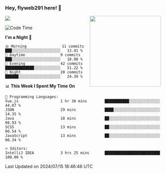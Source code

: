 ### Hey, flyweb291 here! 👋

![](https://metrics.lecoq.io/cherry291?template=classic&config.timezone=Asia%2FShanghai)
<img align='right' src="https://media.giphy.com/media/M9gbBd9nbDrOTu1Mqx/giphy.gif" width="230">
<!-- ![](https://github-readme-stats-ouuan.vercel.app/api?username=flyweb291&theme=dark&show_icons=true) -->

<!--START_SECTION:waka-->
![Code Time](http://img.shields.io/badge/Code%20Time-227%20hrs%2024%20mins-blue)

**I'm a Night 🦉** 

```text
🌞 Morning                11 commits          ███░░░░░░░░░░░░░░░░░░░░░░   13.41 % 
🌆 Daytime                9 commits           ███░░░░░░░░░░░░░░░░░░░░░░   10.98 % 
🌃 Evening                42 commits          █████████████░░░░░░░░░░░░   51.22 % 
🌙 Night                  20 commits          ██████░░░░░░░░░░░░░░░░░░░   24.39 % 
```


📊 **This Week I Spent My Time On** 

```text
💬 Programming Languages: 
Vue.js                   1 hr 30 mins        ███████████░░░░░░░░░░░░░░   44.07 % 
JSON                     29 mins             ████░░░░░░░░░░░░░░░░░░░░░   14.35 % 
Java                     18 mins             ██░░░░░░░░░░░░░░░░░░░░░░░   08.93 % 
SCSS                     13 mins             ██░░░░░░░░░░░░░░░░░░░░░░░   06.54 % 
JavaScript               13 mins             ██░░░░░░░░░░░░░░░░░░░░░░░   06.34 % 

🔥 Editors: 
IntelliJ IDEA            3 hrs 25 mins       █████████████████████████   100.00 % 
```


 Last Updated on 2024/07/15 18:46:46 UTC
<!--END_SECTION:waka-->

<!--
**flyweb291/数字游牧人** is a ✨ _special_ ✨ repository because its `README.md` (this file) appears on your GitHub profile.

Here are some ideas to get you started:

- 🔭 I’m currently working on ...
- 🌱 I’m currently learning ...
- 👯 I’m looking to collaborate on ...
- 🤔 I’m looking for help with ...
- 💬 Ask me about ...
- 📫 How to reach me: ...
- 😄 Pronouns: ...
- ⚡ Fun fact: ...
-->
